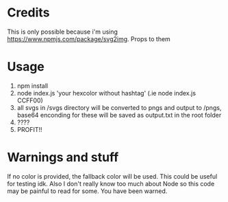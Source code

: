 # Credits
This is only possible because i'm using https://www.npmjs.com/package/svg2img. Props to them

# Usage
1. npm install
2. node index.js 'your hexcolor without hashtag' (.ie node index.js CCFF00)
3. all svgs in /svgs directory will be converted to pngs and output to /pngs, base64 enconding for these will be saved as output.txt in the root folder
4. ????
5. PROFIT!!

# Warnings and stuff
If no color is provided, the fallback color will be used. This could be useful for testing idk.
Also I don't really know too much about Node so this code may be painful to read for some. You have been warned.